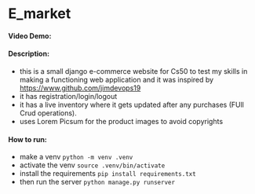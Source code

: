 # E_market

#### Video Demo:  

#### Description:
- this is a small django e-commerce website for Cs50 to test my skills in making a functioning web application and it was inspired by https://www.github.com/jimdevops19
- it has registration/login/logout
- it has a live inventory where it gets updated after any purchases (FUll Crud operations).
- uses Lorem Picsum for the product images to avoid copyrights

#### How to run:
- make a venv `python -m venv .venv`
- activate the venv `source .venv/bin/activate`
- install the requirements `pip install requirements.txt`
- then run the server `python manage.py runserver` 